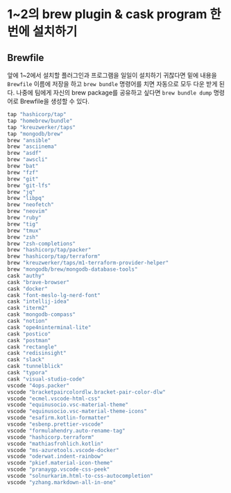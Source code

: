 # 1~2의 brew plugin & cask program 한 번에 설치하기

## Brewfile

앞에 1~2에서 설치할 플러그인과 프로그램을 일일이 설치하기 귀찮다면 밑에 내용을 `Brewfile` 이름에 저장을 하고 `brew bundle` 명령어를 치면 자동으로 모두 다운 받게 된다. 나중에 팀에게 자신의 brew package를 공유하고 싶다면 `brew bundle dump` 명령어로 Brewfile을 생성할 수 있다.

```bash
tap "hashicorp/tap"
tap "homebrew/bundle"
tap "kreuzwerker/taps"
tap "mongodb/brew"
brew "ansible"
brew "asciinema"
brew "asdf"
brew "awscli"
brew "bat"
brew "fzf"
brew "git"
brew "git-lfs"
brew "jq"
brew "libpq"
brew "neofetch"
brew "neovim"
brew "ruby"
brew "tig"
brew "tmux"
brew "zsh"
brew "zsh-completions"
brew "hashicorp/tap/packer"
brew "hashicorp/tap/terraform"
brew "kreuzwerker/taps/m1-terraform-provider-helper"
brew "mongodb/brew/mongodb-database-tools"
cask "authy"
cask "brave-browser"
cask "docker"
cask "font-meslo-lg-nerd-font"
cask "intellij-idea"
cask "iterm2"
cask "mongodb-compass"
cask "notion"
cask "ope4ninterminal-lite"
cask "postico"
cask "postman"
cask "rectangle"
cask "redisinsight"
cask "slack"
cask "tunnelblick"
cask "typora"
cask "visual-studio-code"
vscode "4ops.packer"
vscode "bracketpaircolordlw.bracket-pair-color-dlw"
vscode "ecmel.vscode-html-css"
vscode "equinusocio.vsc-material-theme"
vscode "equinusocio.vsc-material-theme-icons"
vscode "esafirm.kotlin-formatter"
vscode "esbenp.prettier-vscode"
vscode "formulahendry.auto-rename-tag"
vscode "hashicorp.terraform"
vscode "mathiasfrohlich.kotlin"
vscode "ms-azuretools.vscode-docker"
vscode "oderwat.indent-rainbow"
vscode "pkief.material-icon-theme"
vscode "pranaygp.vscode-css-peek"
vscode "solnurkarim.html-to-css-autocompletion"
vscode "yzhang.markdown-all-in-one"
```